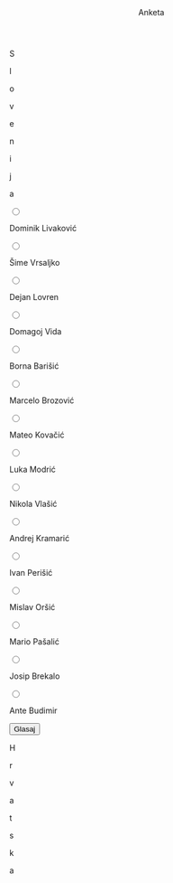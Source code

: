 <!DOCTYPE html>
<html lang="en">
<head>
    <meta charset="UTF-8">
    <meta http-equiv="X-UA-Compatible" content="IE=edge">
    <meta name="viewport" content="width=device-width, initial-scale=1.0">
    <title>Najlošiji pojedinac</title>
    <link rel="stylesheet" href="igraci.css">
    <script
    src="https://code.jquery.com/jquery-3.5.1.min.js"
    integrity="sha256-9/aliU8dGd2tb6OSsuzixeV4y/faTqgFtohetphbbj0="
    crossorigin="anonymous">
    </script>
</head>
<body>
    <div id="header">
        <header>
            Anketa
        </header>
    </div>
    <div class="container">
        <div id="left">
            <p>S</p>
            <p>l</p>
            <p>o</p>
            <p>v</p>
            <p>e</p>
            <p>n</p>
            <p>i</p>
            <p>j</p>
            <p>a</p>
        </div>
        <div class="igraci">
            <div>
                <input type="radio" name="player">
                <p>Dominik Livaković</p>
            </div>
            <div>
                <input type="radio" name="player">
                <p>Šime Vrsaljko</p>
            </div>
            <div>
                <input type="radio" name="player">
                <p>Dejan Lovren</p>
            </div>
            <div>
                <input type="radio" name="player">
                <p>Domagoj Vida</p>
            </div>
            <div>
                <input type="radio" name="player">
                <p>Borna Barišić</p>
            </div>
            <div>
                <input type="radio" name="player">
                <p>Marcelo Brozović</p>
            </div>
            <div>
                <input type="radio" name="player">
                <p>Mateo Kovačić</p>
            </div>
            <div>
                <input type="radio" name="player">
                <p>Luka Modrić</p>
            </div>
            <div>
                <input type="radio" name="player">
                <p>Nikola Vlašić</p>
            </div>
            <div>
                <input type="radio" name="player">
                <p>Andrej Kramarić</p>
            </div>
            <div>
                <input type="radio" name="player">
                <p>Ivan Perišić</p>
            </div>
            <div>
                <input type="radio" name="player">
                <p>Mislav Oršić</p>
            </div>
                    <div>    
                <input type="radio" name="player">
                <p>Mario Pašalić</p>
            </div>
            <div>
                <input type="radio" name="player">
                <p>Josip Brekalo</p>
            </div>
            <div>
                <input type="radio" name="player">
                <p>Ante Budimir</p>
            </div>
            <div class="vote">
                <button id="voteButton">Glasaj</button>
            </div>
        </div>
        <div id="right">
            <p>H</p>
            <p>r</p>
            <p>v</p>
            <p>a</p>
            <p>t</p>
            <p>s</p>
            <p>k</p>
            <p>a</p>
        </div>
    </div>
    <div id="bottom"></div>
</body>
<script>
    voteButton = document.querySelector('#voteButton');
    voteButton.addEventListener('click', sendVote);
    checkedPlayer = document.querySelectorAll('.igraci>div>input');
    var voted = 0;
    function sendVote(){
        if(voted<1){
            for(var i=0; i<checkedPlayer.length; i++){
                if($(checkedPlayer[i]).prop('checked')){
                    var nadeno = true;
                    var playerName = $(checkedPlayer[i]).closest('div').find('p').text();
                }
            }
            if(nadeno){
                var worstPlayer = {name: playerName};
                s = document.createElement('script');
                s.src = 'igraciJSONP.php?x=' + JSON.stringify(worstPlayer);
                document.body.appendChild(s);
            }
            else{
                alert('Odaberite igrača');
            }
        }
        else{
            alert('Već ste glasali');
        }
    }
    function result(voteNum){
        voted++;
        var voteNumTotal = 0;
        var percentage;
        igraciDiv = document.querySelector('.igraci');
        igraciDiv.style.marginRight = '15px';
        rightDiv = document.querySelector('#right');
        newDiv = document.createElement('div');
        newDiv.style.height = '100%';
        newDiv.style.marginTop = '8px';
        newDiv.style.marginRight = '125px';
        rightDiv.parentNode.insertBefore(newDiv, rightDiv);

        for(var i=0; i<checkedPlayer.length; i++){
            voteNumTotal += parseInt(voteNum[i]);
        }

        for(var i=0; i<checkedPlayer.length; i++){
            nowe = document.querySelectorAll('.igraci>div');
            var percentage = (voteNum[i]/voteNumTotal)*100;
            var playerWidth = (percentage.toFixed(0))*5 + 'px';
            $(checkedPlayer[i]).closest('div').find('p').html("<b>" + $(checkedPlayer[i]).closest('div').find('p').text() + "</b>" + ' / ' + ' ' 
            + ((voteNum[i]/voteNumTotal)*100).toFixed(2) + '%' + ' (broj glasova:' + ' ' + voteNum[i] +')');
            line = document.createElement('div');
            line.style.width = playerWidth;
            line.style.height = '20px';
            line.style.backgroundColor = 'green';
            line.style.marginBottom = '16px';
            newDiv.appendChild(line);
        }
    }
</script>
</html>

